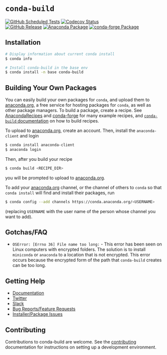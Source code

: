 [tests-badge]: https://img.shields.io/github/actions/workflow/status/conda/conda-build/tests.yml?branch=main&event=schedule&logo=github
[codecov-badge]: https://img.shields.io/codecov/c/github/conda/conda-build/main?logo=codecov
[release-badge]: https://img.shields.io/github/v/release/conda/conda?logo=github
[anaconda-badge]: https://img.shields.io/conda/vn/anaconda/conda-build?logo=anaconda
[conda-forge-badge]: https://img.shields.io/conda/vn/conda-forge/conda-build?logo=conda-forge

# `conda-build`

[![GitHub Scheduled Tests][tests-badge]](https://github.com/conda/conda-build/actions/workflows/tests.yml?query=branch%3Amain+event%3Aschedule)
[![Codecov Status][codecov-badge]](https://codecov.io/gh/conda/conda-build/branch/main)
<br>
[![GitHub Release][release-badge]](https://github.com/conda/conda-build/releases)
[![Anaconda Package][anaconda-badge]](https://anaconda.org/anaconda/conda-build)
[![conda-forge Package][conda-forge-badge]](https://anaconda.org/conda-forge/conda-build)

## Installation

```bash
# Display information about current conda install
$ conda info

# Install conda-build in the base env
$ conda install -n base conda-build
```

## Building Your Own Packages

You can easily build your own packages for `conda`, and upload them to
[anaconda.org](https://anaconda.org), a free service for hosting packages for `conda`, as
well as other package managers. To build a package, create a recipe. See
[AnacondaRecipes](https://github.com/AnacondaRecipes) and [conda-forge](https://github.com/conda-forge) for many example recipes, and
[`conda-build` documentation](https://docs.conda.io/projects/conda-build/en/latest/index.html) on how to build
recipes.

To upload to [anaconda.org](https://anaconda.org), create an account.  Then, install the `anaconda-client`
and login

```bash
$ conda install anaconda-client
$ anaconda login
```

Then, after you build your recipe

```bash
$ conda build <RECIPE_DIR>
```

you will be prompted to upload to [anaconda.org](https://anaconda.org).

To add your [anaconda.org](https://anaconda.org) channel, or the channel of others to `conda` so that `conda install`
will find and install their packages, run

```bash
$ conda config --add channels https://conda.anaconda.org/<USERNAME>
```

(replacing `USERNAME` with the user name of the person whose channel you want
to add).

## Gotchas/FAQ

* `OSError: [Errno 36] File name too long:` - This error has been seen on Linux computers with encrypted folders. The solution is to install `miniconda` or `anaconda` to a location that is not encrypted. This error occurs because the encrypted form of the path that `conda-build` creates can be too long.

## Getting Help

- [Documentation](https://docs.conda.io/projects/conda-build/en/latest)
- [Twitter](https://twitter.com/condaproject)
- [Slack](https://conda.slack.com)
- [Bug Reports/Feature Requests](https://github.com/conda/conda-build/issues)
- [Installer/Package Issues](https://github.com/ContinuumIO/anaconda-issues/issues)

## Contributing

Contributions to conda-build are welcome. See the [contributing](CONTRIBUTING.md) documentation
for instructions on setting up a development environment.

